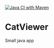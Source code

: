 [![Java CI with Maven](https://github.com/Mariapori/CatViewer/actions/workflows/maven.yml/badge.svg)](https://github.com/Mariapori/CatViewer/actions/workflows/maven.yml)
# CatViewer
Small java app
